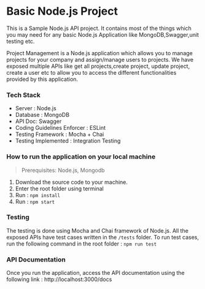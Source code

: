 # Basic Node.js Project

This is a Sample Node.js API project. It contains most of the things which you may need for any basic Node.js Application like MongoDB,Swagger,unit testing etc.

Project Management is a Node.js application which allows you to manage projects for your company and assign/manage users to projects. We have exposed multiple APIs like get all projects,create project, update project, create a user etc to allow you to access the different functionalities provided by this application.

### Tech Stack
- Server : Node.js
- Database : MongoDB
- API Doc: Swagger
- Coding Guidelines Enforcer : ESLint
- Testing Framework : Mocha + Chai
- Testing Implemented : Integration Testing 

### How to run the application on your local machine
>Prerequisites: Node.js, Mongodb
1. Download the source code to your machine. 
2. Enter the root folder using terminal
3. Run : ```npm install```
4. Run : ```npm start```

### Testing
The testing is done using Mocha and Chai framework of Node.js. All the exposed APIs have test cases written in the ```/tests``` folder.
To run test cases, run the following command in the root folder : ```npm run test```

### API Documentation
Once you run the application, access the API documentation using the following link : http://localhost:3000/docs
